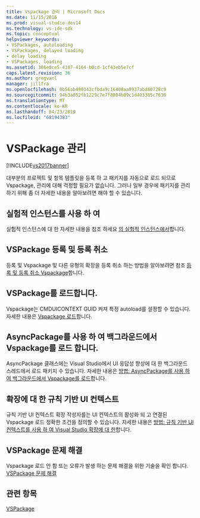 ```yaml
---
title: Vspackage 관리 | Microsoft Docs
ms.date: 11/15/2016
ms.prod: visual-studio-dev14
ms.technology: vs-ide-sdk
ms.topic: conceptual
helpviewer_keywords:
- VSPackages, autoloading
- VSPackages, delayed loading
- delay loading
- VSPackages, loading
ms.assetid: 386e0ce5-4107-4164-b0cd-1cf43eb5e7cf
caps.latest.revision: 36
ms.author: gregvanl
manager: jillfra
ms.openlocfilehash: 0b56ab490342cfbda9c16408aa0937abd80728c9
ms.sourcegitcommit: 94b3a052fb1229c7e7f8804b09c1d403385c7630
ms.translationtype: MT
ms.contentlocale: ko-KR
ms.lasthandoff: 04/23/2019
ms.locfileid: "68194383"
---
```

# <a name="managing-vspackages"></a>VSPackage 관리
[!INCLUDE[vs2017banner](../includes/vs2017banner.md)]

대부분의 프로젝트 및 항목 템플릿을 등록 하 고 패키지를 자동으로 로드 되므로 Vspackage, 관리에 대해 걱정할 필요가 없습니다. 그러나 일부 경우에 패키지를 관리 하기 위해 좀 더 자세한 내용을 알아보려면 해야 할 수 있습니다.  
  
## <a name="using-the-experimental-instance"></a>실험적 인스턴스를 사용 하 여  
 실험적 인스턴스에 대 한 자세한 내용을 참조 하세요 [의 실험적 인스턴스에서](../extensibility/the-experimental-instance.md)합니다.  
  
## <a name="registering-and-unregistering-vspackages"></a>VSPackage 등록 및 등록 취소  
 등록 및 Vspackage 및 다른 유형의 확장을 등록 취소 하는 방법을 알아보려면 참조 [등록 및 등록 취소 Vspackage](../extensibility/registering-and-unregistering-vspackages.md)합니다.  
  
## <a name="loading-a-vspackage"></a>VSPackage를 로드합니다.  
 Vspackage는 CMDUICONTEXT GUID 켜져 특정 autoload를 설정할 수 있습니다. 자세한 내용은 [Vspackage 로드](../extensibility/loading-vspackages.md)합니다.  
  
## <a name="using-asyncpackage-to-load-vspackages-in-the-background"></a>AsyncPackage를 사용 하 여 백그라운드에서 Vspackage를 로드 합니다.  
 AsyncPackage 클래스에는 Visual Studio에서 UI 응답성 향상에 대 한 백그라운드 스레드에서 로드 패키지 수 있습니다. 자세한 내용은 [방법: AsyncPackage를 사용 하 여 백그라운드에서 Vspackage를 로드](../extensibility/how-to-use-asyncpackage-to-load-vspackages-in-the-background.md)합니다.  
  
## <a name="rule-based-ui-context-for-extensions"></a>확장에 대 한 규칙 기반 UI 컨텍스트  
 규칙 기반 UI 컨텍스트 확장 작성자를는 UI 컨텍스트의 활성화 되 고 연결된 Vspackage 로드 정확한 조건을 정의할 수 있습니다. 자세한 내용은 [방법: 규칙 기반 UI 컨텍스트를 사용 하 여 Visual Studio 확장에 대 한](../extensibility/how-to-use-rule-based-ui-context-for-visual-studio-extensions.md)합니다.  
  
## <a name="troubleshooting-vspackages"></a>VSPackage 문제 해결  
 Vspackage 로드 안 함 또는 오류가 발생 하는 문제 해결을 위한 기술을 확인 합니다. [VSPackage 문제 해결](../extensibility/troubleshooting-vspackages.md)  
  
## <a name="see-also"></a>관련 항목  
 [VSPackage](../extensibility/internals/vspackages.md)
